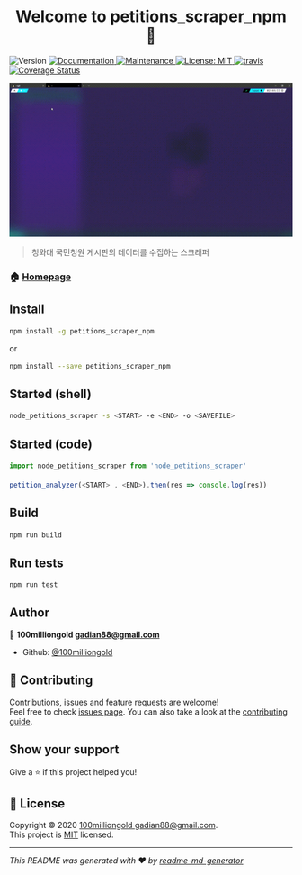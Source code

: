 <h1 align="center">Welcome to petitions_scraper_npm 👋</h1>
<p>
  <img alt="Version" src="https://img.shields.io/badge/version-1.0.0-blue.svg?cacheSeconds=2592000" />
  <a href="https://github.com/100milliongold/petitions_scraper_npm#readme" target="_blank">
    <img alt="Documentation" src="https://img.shields.io/badge/documentation-yes-brightgreen.svg" />
  </a>
  <a href="https://github.com/100milliongold/petitions_scraper_npm/graphs/commit-activity" target="_blank">
    <img alt="Maintenance" src="https://img.shields.io/badge/Maintained%3F-yes-green.svg" />
  </a>
  <a href="https://github.com/100milliongold/petitions_scraper_npm/blob/master/LICENSE" target="_blank">
    <img alt="License: MIT" src="https://img.shields.io/github/license/100milliongold/petitions_scraper_npm" />
  </a>
  <a href="https://travis-ci.com/100milliongold/petitions_scraper_npm" target="_blank">
    <img alt="travis" src="https://travis-ci.com/100milliongold/petitions_scraper_npm.svg?branch=main" />
  </a>
  <a href='https://coveralls.io/github/100milliongold/petitions_scraper_npm?branch=main'><img src='https://coveralls.io/repos/github/100milliongold/petitions_scraper_npm/badge.svg?branch=main' alt='Coverage Status' /></a>

</p>

![result](./docs/result.gif)

> 청와대 국민청원 게시판의 데이터를 수집하는 스크래퍼

### 🏠 [Homepage](https://github.com/100milliongold/petitions_scraper_npm#readme)

## Install

```sh
npm install -g petitions_scraper_npm
```

or

```sh
npm install --save petitions_scraper_npm
```

## Started (shell)

```sh
node_petitions_scraper -s <START> -e <END> -o <SAVEFILE>
```

## Started (code)

```javascript
import node_petitions_scraper from 'node_petitions_scraper'

petition_analyzer(<START> , <END>).then(res => console.log(res))
```

## Build

```sh
npm run build
```

## Run tests

```sh
npm run test
```

## Author

👤 **100milliongold <gadian88@gmail.com>**

- Github: [@100milliongold](https://github.com/100milliongold)

## 🤝 Contributing

Contributions, issues and feature requests are welcome!<br />Feel free to check [issues page](https://github.com/100milliongold/petitions_scraper_npm/issues). You can also take a look at the [contributing guide](https://github.com/100milliongold/petitions_scraper_npm/blob/master/CONTRIBUTING.md).

## Show your support

Give a ⭐️ if this project helped you!

## 📝 License

Copyright © 2020 [100milliongold <gadian88@gmail.com>](https://github.com/100milliongold).<br />
This project is [MIT](https://github.com/100milliongold/petitions_scraper_npm/blob/master/LICENSE) licensed.

---

_This README was generated with ❤️ by [readme-md-generator](https://github.com/kefranabg/readme-md-generator)_
